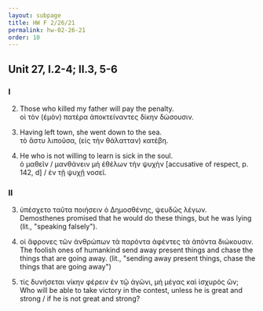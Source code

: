 ```yaml
---
layout: subpage
title: HW F 2/26/21
permalink: hw-02-26-21
order: 10
---
```


## Unit 27, I.2-4; II.3, 5-6

### I

2. Those who killed my father will pay the penalty.  
οἱ τὸν (ἐμὸν) πατέρα ἀποκτείναντες δίκην δώσουσιν.

3. Having left town, she went down to the sea.  
τὸ ἅστυ λιποῦσα, (εἰς τὴν θάλατταν) κατέβη.

4. He who is not willing to learn is sick in the soul.  
ὁ μαθεῖν / μανθάνειν μὴ ἐθέλων τὴν ψυχὴν [accusative of respect, p. 142, d] / ἐν τῇ ψυχῇ νοσεῖ.

### II

3. ὑπέσχετο ταῦτα ποιήσειν ὁ Δημοσθένης, ψευδῶς λέγων.  
Demosthenes promised that he would do these things, but he was lying (lit., "speaking falsely").

5. οἱ ἄφρονες τῶν ἀνθρώπων τὰ παρόντα ἀφέντες τὰ ἀπόντα διώκουσιν.  
The foolish ones of humankind send away present things and chase the things that are going away. (lit., "sending away present things, chase the things that are going away")

6. τίς δυνήσεται νίκην φέρειν ἐν τῷ ἀγῶνι, μὴ μέγας καὶ ἰσχυρὸς ὤν;  
Who will be able to take victory in the contest, unless he is great and strong / if he is not great and strong?
